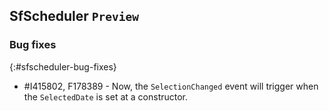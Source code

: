 ## SfScheduler `Preview`

### Bug fixes
{:#sfscheduler-bug-fixes}

* \#I415802, F178389 - Now, the `SelectionChanged` event will trigger when the `SelectedDate` is set at a constructor.
